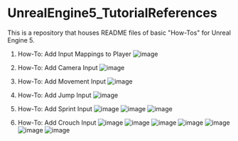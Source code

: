 # UnrealEngine5_TutorialReferences
This is a repository that houses README files of basic "How-Tos" for Unreal Engine 5.

1. How-To: Add Input Mappings to Player
![image](https://github.com/user-attachments/assets/8a017d64-0deb-4e04-9c9c-2f9850bb0664)


2. How-To: Add Camera Input
![image](https://github.com/user-attachments/assets/b596eac0-7860-4345-b9ff-2a7ce9c0a303)


3. How-To: Add Movement Input
![image](https://github.com/user-attachments/assets/a111bc7e-786d-4602-83ea-328df86c4dce)


4. How-To: Add Jump Input
![image](https://github.com/user-attachments/assets/3c2e2b74-dc8d-488b-a995-bed2bc08f5eb)


5. How-To: Add Sprint Input
![image](https://github.com/user-attachments/assets/116047e8-6409-497e-9531-320e39bb9ea6)
![image](https://github.com/user-attachments/assets/86c091d2-7345-45a0-a5df-126c69fd8876)
![image](https://github.com/user-attachments/assets/d4098fe9-98b3-4a33-b199-fc8a12811077)


6. How-To: Add Crouch Input
![image](https://github.com/user-attachments/assets/8ac6ee92-3ac2-48de-9981-f86d6dc1b78b)
![image](https://github.com/user-attachments/assets/9aad2174-4896-4ea8-a0ff-a85914b1bc94)
![image](https://github.com/user-attachments/assets/93a15e97-e267-405e-8a6b-e6858fbab34e)
![image](https://github.com/user-attachments/assets/d3e594ec-d058-4c56-b48e-48f417bacc1a)
![image](https://github.com/user-attachments/assets/25991381-5618-45d3-aeb0-98e461bdc7ae)
![image](https://github.com/user-attachments/assets/439e2952-cff8-4183-98ad-43ff420da12f)
![image](https://github.com/user-attachments/assets/6e390d2b-880f-4b43-b15e-5c85ce699f15)

